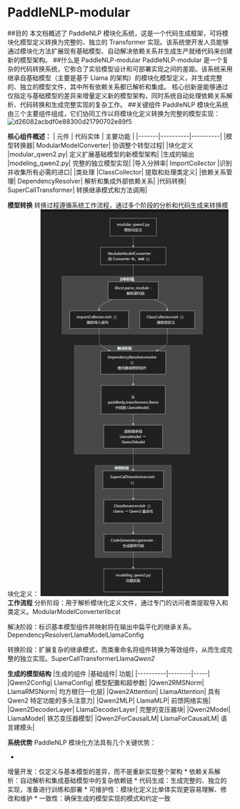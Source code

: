 # PaddleNLP-modular
##目的
  本文档概述了 PaddleNLP 模块化系统，这是一个代码生成框架，可将模块化模型定义转换为完整的、独立的 Transformer 实现。该系统使开发人员能够通过模块化方法扩展现有基础模型、自动解决依赖关系并生成生产就绪代码来创建新的模型架构。
##什么是 PaddleNLP-modular
  PaddleNLP-modular 是一个复杂的代码转换系统，它弥合了实验模型设计和可部署实现之间的差距。该系统采用继承自基础模型（主要是基于 Llama 的架构）的模块化模型定义，并生成完整的、独立的模型文件，其中所有依赖关系都已解析和集成。
  核心创新是能够通过仅指定与基础模型的差异来增量定义新的模型架构，同时系统自动处理依赖关系解析、代码转换和生成完整实现的复杂工作。
##关键组件
PaddleNLP 模块化系统由三个主要组件组成，它们协同工作以将模块化定义转换为完整的模型实现：
<img width="1679" height="555" alt="d26082acbdf0e88300d21790702e89f5" src="https://github.com/user-attachments/assets/cedd60f1-425f-4304-8f96-119745f6c0bf" />

**核心组件概述：**
| 元件	| 代码实体	| 主要功能 |
|-------|----------|----------|
|模型转换器|	ModularModelConverter|	协调整个转型过程|
|块化定义	|modular_qwen2.py|	定义扩展基础模型的新模型架构|
|生成的输出	|modeling_qwen2.py|	完整的独立模型实现|
|导入分辨率|	ImportCollector	|识别并收集所有必需的进口|
|类处理	|ClassCollector|	提取和处理类定义|
|依赖关系管理|	DependencyResolver|	解析和集成外部依赖关系|
|代码转换|	SuperCallTransformer|	转换继承模式和方法调用|

**模型转换**
转换过程遵循系统工作流程，通过多个阶段的分析和代码生成来转换模块化定义：
![alt text](f9950dee47aab4918e0dc9702f21cb01.png)
**工作流程**
分析阶段：用于解析模块化定义文件，通过专门的访问者类提取导入和类定义。ModularModelConverterlibcst

解决阶段：标识基本模型组件并映射将在输出中扁平化的继承关系。DependencyResolverLlamaModelLlamaConfig

转换阶段：扩展复杂的继承模式，而类重命名将组件转换为等效组件，从而生成完整的独立实现。SuperCallTransformerLlama*Qwen2*

**生成的模型结构**
|生成的组件	|基础组件|	功能|
|----------|--------|-----|
|Qwen2Config|	LlamaConfig|	模型配置和超参数|
|Qwen2RMSNorm|	LlamaRMSNorm|	均方根归一化层|
|Qwen2Attention|	LlamaAttention|	具有 Qwen2 特定功能的多头注意力|
|Qwen2MLP|	LlamaMLP|	前馈网络实施|
|Qwen2DecoderLayer|	LlamaDecoderLayer|	完整的变压器块|
|Qwen2Model|	LlamaModel|	铁芯变压器模型|
|Qwen2ForCausalLM|	LlamaForCausalLM|	语言建模头|

**系统优势**
PaddleNLP 模块化方法具有几个关键优势：

*
增量开发：仅定义与基本模型的差异，而不是重新实现整个架构
*
依赖关系解析：自动解析和集成基础模型中的复杂依赖链
*
代码生成：生成完整的、独立的实现，准备进行训练和部署
*
可维护性：模块化定义比单体实现更容易理解、修改和维护
*
一致性：确保生成的模型实现的模式和约定一致